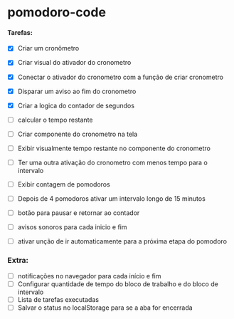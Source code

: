 # pomodoro-code

#### Tarefas:

- [x] Criar um cronômetro
- [x] Criar visual do ativador do cronometro
- [x] Conectar o ativador do cronometro com a função de criar cronometro
- [x] Disparar um aviso ao fim do cronometro
- [x] Criar a logica do contador de segundos
- [ ] calcular o tempo restante
- [ ] Criar componente do cronometro na tela
- [ ] Exibir visualmente tempo restante no componente do cronometro
- [ ] Ter uma outra ativação do cronometro com menos tempo para o intervalo
- [ ] Exibir contagem de pomodoros
- [ ] Depois de 4 pomodoros ativar um intervalo longo de 15 minutos
- [ ] botão para pausar e retornar ao contador
- [ ] avisos sonoros para cada inicio e fim
- [ ] ativar unção de ir automaticamente para a próxima etapa do pomodoro


### Extra:

- [ ] notificações no navegador para cada início e fim
- [ ] Configurar quantidade de tempo do bloco de trabalho e do bloco de intervalo
- [ ] Lista de tarefas executadas
- [ ] Salvar o status no localStorage para se a aba for encerrada
